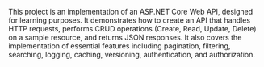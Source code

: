
This project is an implementation of an ASP.NET Core Web API, designed for learning purposes. It demonstrates how to create an API that handles HTTP requests, performs CRUD operations (Create, Read, Update, Delete) on a sample resource, and returns JSON responses. It also covers the implementation of essential features including pagination, filtering, searching, logging, caching, versioning, authentication, and authorization. 

